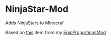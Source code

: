 # NinjaStar-Mod
Adds NinjaStars to Minecraf

Based on [this](https://github.com/jtrent238/PopularMMOS-EpicProportions-Mod/wiki/Ninja-Star) item from my [EpicProportionsMod](https://github.com/jtrent238/PopularMMOS-EpicProportions-Mod)
